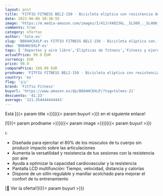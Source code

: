 ```yaml
---
layout: post
title: 'FITFIU FITNESS BELI-150 - Bicicleta elíptica con resistencia de aire cross training  con sillín regulable y pantalla LCD multifunción  para entrenamiento de resistencia y cardio  Negro  93x20 5x66cm'
date: 2022-06-06 10:38:55
image: 'https://m.media-amazon.com/images/I/41JrX4D23kL._SL500_._SL400_.jpg'
comments: true
category: ofertas
author: 'tole.es'
slug: 'B084HC6XLP-es FITFIU FITNESS BELI-150 - Bicicleta elíptica con...'
sku: 'B084HC6XLP-es'
tags: [ 'Deportes y aire libre','Elípticas de fitness','Fitness y ejercicio','Máquinas de cardio para fitness','bicicleta','fitfiu fitness','🇪🇸', ]
actualPrice: 99.9 EUR
currency: EUR
price: 99.9
comparePrice: 169.99 EUR
prodname: 'FITFIU FITNESS BELI-150 - Bicicleta elíptica con resistencia de aire cross training  con sillín regulable y pantalla LCD multifunción  para entrenamiento de resistencia y cardio  Negro  93x20 5x66cm'
country: 'es'
flag: '🇪🇸'
brand: 'Fitfiu Fitness'
buyurl: 'https://www.amazon.es/dp/B084HC6XLP/?tag=tolees-21'
descuento: '41.23'
average: '121.354444444443'
---
```


Está [{{< param title >}}]({{< param buyurl >}}) en el siguiente enlace!

[![{{< param prodname >}}]({{< param image >}})]({{< param buyurl >}})

ℹ️:

- Diseñada para ejercitar el 80% de los músculos de tu cuerpo sin producir impacto sobre las articulaciones
- Aumenta la versatilidad y resistencia de tus sesiones con la resistencia por aire
- Ayuda a optimizar la capacidad cardiovascular y la resistencia
- Pantalla LCD multifunción: Tiempo, velocidad, distancia y calorías
- Dispone de un sillín regulable y manillar acolchado para mejorar el confort de tu entrenamiento

[🛒 Ver la oferta!!]({{< param buyurl >}})
